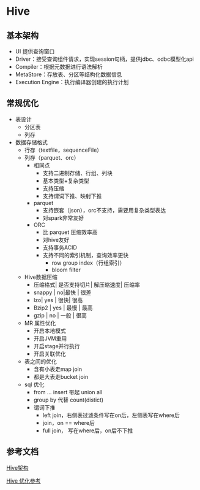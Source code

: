 # Hive

## 基本架构

* UI 提供查询窗口
* Driver：接受查询组件请求，实现session句柄，提供jdbc、odbc模型化api
* Compiler：根据元数据进行语法解析
* MetaStore：存放表、分区等结构化数据信息
* Execution Engine：执行编译器创建的执行计划

## 常规优化

* 表设计
  * 分区表
  * 列存
* 数据存储格式
  * 行存（textfile，sequenceFile）
  * 列存（parquet、orc）
    * 相同点
      * 支持二进制存储、行组、列块
      * 基本类型+复杂类型
      * 支持压缩
      * 支持谓词下推、映射下推
    * parquet
      * 支持嵌套（json），orc不支持，需要用复杂类型表达
      * 对spark非常友好
    * ORC
      * 比 parquet 压缩效率高
      * 对hive友好
      * 支持事务ACID
      * 支持不同的索引机制，查询效率更快
        * row group index（行组索引）
        * bloom filter
  * Hive数据压缩
    * 压缩格式| 是否支持切片| 解压缩速度| 压缩率
    * snappy | no|最快 | 很差
    * lzo| yes | 很快| 很高
    * Bzip2 | yes | 最慢 | 最高
    * gzip | no | 一般 | 很高
  * MR 属性优化
    * 开启本地模式
    * 开启JVM重用
    * 开启stage并行执行
    * 开启关联优化
  * 表之间的优化
    * 含有小表走map join
    * 都是大表走bucket join
  * sql 优化
    * from ... insert 带起 union all
    * group by 代替 count(distict)
    * 谓词下推
      * left join，右侧表过滤条件写在on后，左侧表写在where后
      * join，on == where后
      * full join， 写在where后，on后不下推

## 参考文档

[Hive架构](https://blog.csdn.net/github_39577257/article/details/98958568)

[Hive 优化参考](https://blog.csdn.net/qq_43192537/article/details/102161058)



